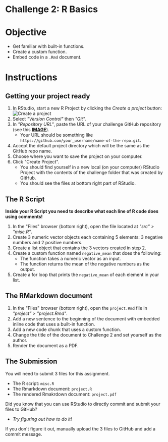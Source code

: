 # Challenge 2: R Basics

# Objective
- Get familiar with built-in functions.
- Create a custom function.
- Embed code in a `.Rmd` document.

# Instructions

## Getting your project ready
1. In RStudio, start a new R Project by clicking the *Create a project* button: ![Create a project](../imgs/rstudio_proj.png?raw=true "Create a project")
2. Select *"Version Control"* then *"Git"*.
3. In *"Repository URL"*, paste the URL of your challenge GitHub repository (see this [**IMAGE**](https://www.howtogeek.com/wp-content/uploads/2019/12/Copy-repo-URL-to-clipboard.png.pagespeed.ce.OoaKTWf-H_.png)).
    - Your URL should be something like `https://github.com/your_username/name-of-the-repo.git`.
4. Accept the default project directory which will be the same as the GitHub repo name.
5. Choose where you want to save the project on your computer.
6. Click "Create Project".
    - You should find yourself in a new local (on your computer) RStudio Project with the contents of the challenge folder that was created by GitHub.
    - You should see the files at bottom right part of RStudio.

## The R Script

**Inside your R Script you need to describe what each line of R code does using comments!**

1. In the "Files" browser (bottom right), open the file located at *"src" > "misc.R"*.
2. Create 3 numeric vector objects each containing 5 elements: 3 negative numbers and 2 positive numbers.
3. Create a list object that contains the 3 vectors created in step 2.
4. Create a custom function named `negative_mean` that does the following:
    - The function takes a numeric vector as an input.
    - The function returns the mean of the negative numbers as the output.
5. Create a for loop that prints the `negative_mean` of each element in your list.

## The RMarkdown document
1. In the "Files" browser (bottom right), open the `project.Rmd` file in *"project" > "project.Rmd"*.
2. Add a new sentence to the beginning of the document with embedded inline code that uses a built-in function.
3. Add a new code chunk that uses a custom function.
4. Change the title of the document to Challenge 2 and set yourself as the author.
5. Render the document as a PDF.

## The Submission

You will need to submit 3 files for this assignment.

- The R script: `misc.R`
- The Rmarkdown document: `project.R`
- The rendered Rmakrdown document: `project.pdf`

Did you know that you can use RStudio to directly commit and submit your files to GitHub?

- *Try figuring out how to do it!*

If you don't figure it out, manually upload the 3 files to GitHub and add a commit message.

